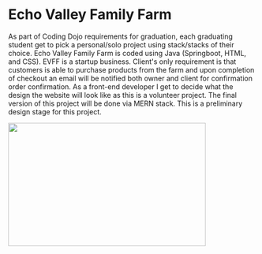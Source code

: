 # Echo Valley Family Farm

As part of Coding Dojo requirements for graduation, each graduating student get to pick a personal/solo project using stack/stacks of their choice. Echo Valley Family Farm is coded using Java (Springboot, HTML, and CSS). EVFF is a startup business. Client's only requirement is that customers is able to purchase products from the farm and upon completion of checkout an email will be notified both owner and client for confirmation order confirmation. As a front-end developer I get to decide what the design the website will look like as this is a volunteer project. The final version of this project will be done via MERN stack. This is a preliminary design stage for this project. 

<img src="evff1.gif" width="400" height="250">

